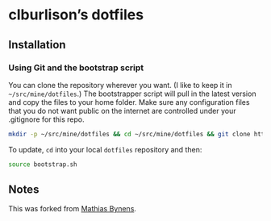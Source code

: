 # clburlison’s dotfiles

## Installation

### Using Git and the bootstrap script

You can clone the repository wherever you want. (I like to keep it in `~/src/mine/dotfiles`.) The bootstrapper script will pull in the latest version and copy the files to your home folder. Make sure any configuration files that you do not want public on the internet are controlled under your .gitignore for this repo. 

```bash
mkdir -p ~/src/mine/dotfiles && cd ~/src/mine/dotfiles && git clone https://github.com/clburlison/dotfiles.git . && cd dotfiles && source bootstrap.sh
```

To update, `cd` into your local `dotfiles` repository and then:

```bash
source bootstrap.sh
```


## Notes

This was forked from [Mathias Bynens](https://github.com/mathiasbynens/dotfiles).

